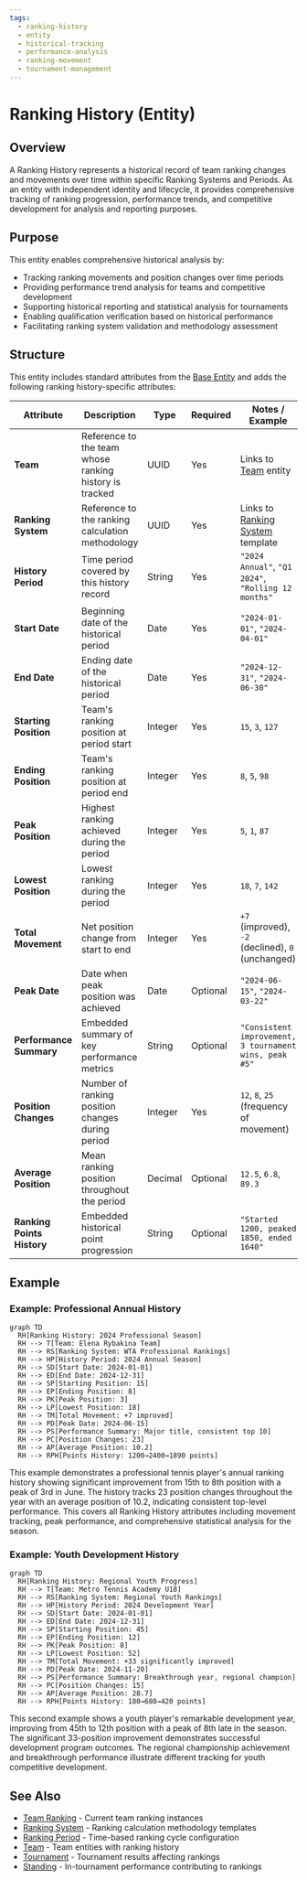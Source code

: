 ```yaml
---
tags:
  - ranking-history
  - entity
  - historical-tracking
  - performance-analysis
  - ranking-movement
  - tournament-management
---
```


# Ranking History (Entity)

## Overview

A Ranking History represents a historical record of team ranking changes and movements over time
within specific Ranking Systems and Periods. As an entity with independent identity and lifecycle,
it provides comprehensive tracking of ranking progression, performance trends, and competitive
development for analysis and reporting purposes.

## Purpose

This entity enables comprehensive historical analysis by:

- Tracking ranking movements and position changes over time periods
- Providing performance trend analysis for teams and competitive development
- Supporting historical reporting and statistical analysis for tournaments
- Enabling qualification verification based on historical performance
- Facilitating ranking system validation and methodology assessment

## Structure

This entity includes standard attributes from the [Base Entity](../foundation/base_entity.md)
and adds the following ranking history-specific attributes:

| Attribute | Description | Type | Required | Notes / Example |
|-----------|-------------|------|----------|-----------------|
| **Team** | Reference to the team whose ranking history is tracked | UUID | Yes | Links to [Team](../team/team.md) entity |
| **Ranking System** | Reference to the ranking calculation methodology | UUID | Yes | Links to [Ranking System](system.md) template |
| **History Period** | Time period covered by this history record | String | Yes | `"2024 Annual"`, `"Q1 2024"`, `"Rolling 12 months"` |
| **Start Date** | Beginning date of the historical period | Date | Yes | `"2024-01-01"`, `"2024-04-01"` |
| **End Date** | Ending date of the historical period | Date | Yes | `"2024-12-31"`, `"2024-06-30"` |
| **Starting Position** | Team's ranking position at period start | Integer | Yes | `15`, `3`, `127` |
| **Ending Position** | Team's ranking position at period end | Integer | Yes | `8`, `5`, `98` |
| **Peak Position** | Highest ranking achieved during the period | Integer | Yes | `5`, `1`, `87` |
| **Lowest Position** | Lowest ranking during the period | Integer | Yes | `18`, `7`, `142` |
| **Total Movement** | Net position change from start to end | Integer | Yes | `+7` (improved), `-2` (declined), `0` (unchanged) |
| **Peak Date** | Date when peak position was achieved | Date | Optional | `"2024-06-15"`, `"2024-03-22"` |
| **Performance Summary** | Embedded summary of key performance metrics | String | Optional | `"Consistent improvement, 3 tournament wins, peak #5"` |
| **Position Changes** | Number of ranking position changes during period | Integer | Yes | `12`, `8`, `25` (frequency of movement) |
| **Average Position** | Mean ranking position throughout the period | Decimal | Optional | `12.5`, `6.8`, `89.3` |
| **Ranking Points History** | Embedded historical point progression | String | Optional | `"Started 1200, peaked 1850, ended 1640"` |

## Example

### Example: Professional Annual History

```mermaid
graph TD
  RH[Ranking History: 2024 Professional Season]
  RH --> T[Team: Elena Rybakina Team]
  RH --> RS[Ranking System: WTA Professional Rankings]
  RH --> HP[History Period: 2024 Annual Season]
  RH --> SD[Start Date: 2024-01-01]
  RH --> ED[End Date: 2024-12-31]
  RH --> SP[Starting Position: 15]
  RH --> EP[Ending Position: 8]
  RH --> PK[Peak Position: 3]
  RH --> LP[Lowest Position: 18]
  RH --> TM[Total Movement: +7 improved]
  RH --> PD[Peak Date: 2024-06-15]
  RH --> PS[Performance Summary: Major title, consistent top 10]
  RH --> PC[Position Changes: 23]
  RH --> AP[Average Position: 10.2]
  RH --> RPH[Points History: 1200→2400→1890 points]
```

This example demonstrates a professional tennis player's annual ranking history showing significant
improvement from 15th to 8th position with a peak of 3rd in June. The history tracks 23 position
changes throughout the year with an average position of 10.2, indicating consistent top-level
performance. This covers all Ranking History attributes including movement tracking, peak
performance, and comprehensive statistical analysis for the season.

### Example: Youth Development History

```mermaid
graph TD
  RH[Ranking History: Regional Youth Progress]
  RH --> T[Team: Metro Tennis Academy U18]
  RH --> RS[Ranking System: Regional Youth Rankings]
  RH --> HP[History Period: 2024 Development Year]
  RH --> SD[Start Date: 2024-01-01]
  RH --> ED[End Date: 2024-12-31]
  RH --> SP[Starting Position: 45]
  RH --> EP[Ending Position: 12]
  RH --> PK[Peak Position: 8]
  RH --> LP[Lowest Position: 52]
  RH --> TM[Total Movement: +33 significantly improved]
  RH --> PD[Peak Date: 2024-11-20]
  RH --> PS[Performance Summary: Breakthrough year, regional champion]
  RH --> PC[Position Changes: 15]
  RH --> AP[Average Position: 28.7]
  RH --> RPH[Points History: 180→680→420 points]
```

This second example shows a youth player's remarkable development year, improving from 45th to
12th position with a peak of 8th late in the season. The significant 33-position improvement
demonstrates successful development program outcomes. The regional championship achievement and
breakthrough performance illustrate different tracking for youth competitive development.

## See Also

- [Team Ranking](team.md) - Current team ranking instances
- [Ranking System](system.md) - Ranking calculation methodology templates
- [Ranking Period](period.md) - Time-based ranking cycle configuration
- [Team](../team/team.md) - Team entities with ranking history
- [Tournament](../tournament/tournament.md) - Tournament results affecting rankings
- [Standing](../standing/standing.md) - In-tournament performance contributing to rankings
